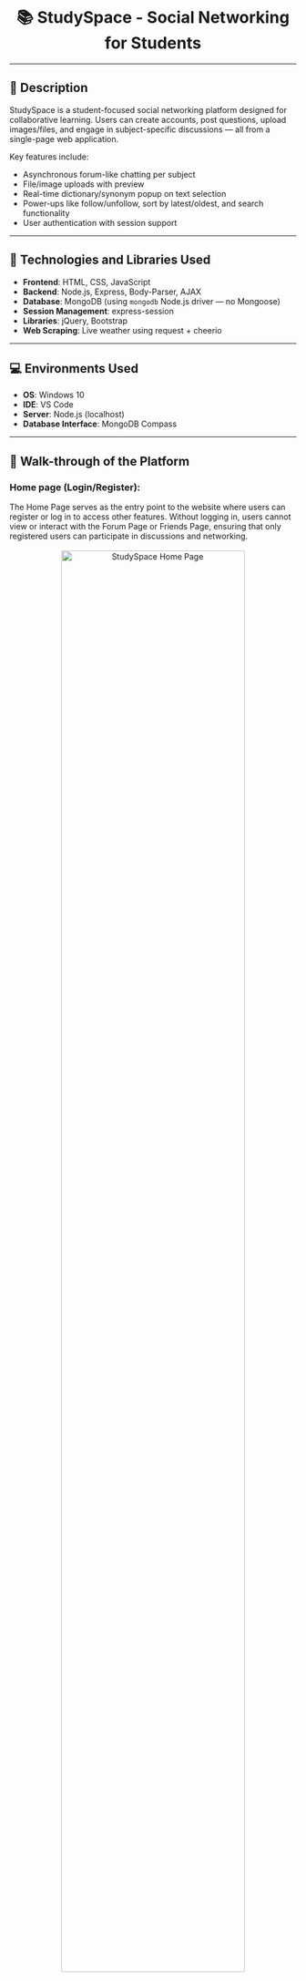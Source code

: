 <h1 align="center">📚 StudySpace - Social Networking for Students</h1>

---

## 📝 Description

StudySpace is a student-focused social networking platform designed for collaborative learning. Users can create accounts, post questions, upload images/files, and engage in subject-specific discussions — all from a single-page web application.

Key features include:
- Asynchronous forum-like chatting per subject  
- File/image uploads with preview  
- Real-time dictionary/synonym popup on text selection  
- Power-ups like follow/unfollow, sort by latest/oldest, and search functionality  
- User authentication with session support  

---

## 🔧 Technologies and Libraries Used

- **Frontend**: HTML, CSS, JavaScript  
- **Backend**: Node.js, Express, Body-Parser, AJAX  
- **Database**: MongoDB (using `mongodb` Node.js driver — no Mongoose)  
- **Session Management**: express-session  
- **Libraries**: jQuery, Bootstrap  
- **Web Scraping**: Live weather using request + cheerio  

---

## 💻 Environments Used

- **OS**: Windows 10  
- **IDE**: VS Code  
- **Server**: Node.js (localhost)  
- **Database Interface**: MongoDB Compass  

---

## 🚀 Walk-through of the Platform

<h3>Home page (Login/Register):</h3>  
The Home Page serves as the entry point to the website where users can register or log in to access other features. Without logging in, users cannot view or interact with the Forum Page or Friends Page, ensuring that only registered users can participate in discussions and networking.  
<br></br>
<div align="center">
<img src="https://i.imgur.com/9b9E9Ut.png" width="80%" alt="StudySpace Home Page"/>
</div>

<br/>

<h3>Login page:</h3>  
<div align="center">
<img src="https://i.imgur.com/vrZNUuC.png" width="80%" alt="Login page"/>
</div>

<br/>

<h3>Register page:</h3>  
<div align="center">
<img src="https://i.imgur.com/Lhd7dbX.png" width="80%" alt="Register page"/>
</div>

<br/>

<h3>Home page after logging in:</h3>  
<div align="center">
<img src="https://i.imgur.com/7TzuQTY.png" width="80%" alt="Home page after logging in"/>
</div>

<br/>

<h3>Forum Page:</h3>  
<div align="center">
<img src="https://i.imgur.com/lwZTiP8.png" width="80%" alt="Forum page"/>
<img src="https://i.imgur.com/39h62Io.png" width="80%" alt="Forum Page"/>
<img src="https://i.imgur.com/T79wIiK.png" width="80%" alt="Forum page"/>
<img src="https://i.imgur.com/MTTLer7.png" width="80%" alt="Forum page"/>
</div>

<br/>

<h3>Question input box:</h3>  
<div align="center">
<img src="https://i.imgur.com/yoE7XyT.png" width="80%" alt="Question input box"/>
</div>

<br/>

<h3>Friends page:</h3>  
<div align="center">
<img src="https://i.imgur.com/KxozKzG.png" width="80%" alt="Friends page"/>
</div>

---

## 📁 Project Structure Overview

